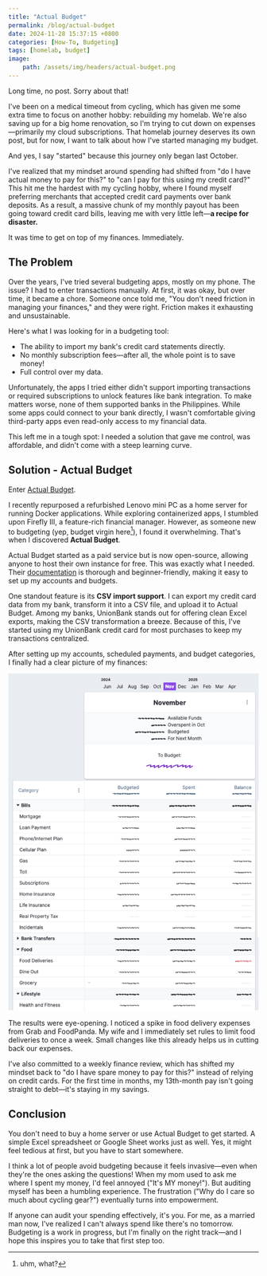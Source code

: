 ```yaml
---
title: "Actual Budget"
permalink: /blog/actual-budget
date: 2024-11-28 15:37:15 +0800
categories: [How-To, Budgeting]
tags: [homelab, budget] 
image:
    path: /assets/img/headers/actual-budget.png
---
```



Long time, no post. Sorry about that!

I've been on a medical timeout from cycling, which has given me some extra time to focus on another hobby: rebuilding my homelab. We're also saving up for a big home renovation, so I'm trying to cut down on expenses—primarily my cloud subscriptions. That homelab journey deserves its own post, but for now, I want to talk about how I've started managing my budget.

And yes, I say "started" because this journey only began last October.

I've realized that my mindset around spending had shifted from "do I have actual money to pay for this?" to "can I pay for this using my credit card?" This hit me the hardest with my cycling hobby, where I found myself preferring merchants that accepted credit card payments over bank deposits. As a result, a massive chunk of my monthly payout has been going toward credit card bills, leaving me with very little left—**a recipe for disaster.**

It was time to get on top of my finances. Immediately.

## The Problem

Over the years, I've tried several budgeting apps, mostly on my phone. The issue? I had to enter transactions manually. At first, it was okay, but over time, it became a chore. Someone once told me, "You don't need friction in managing your finances," and they were right. Friction makes it exhausting and unsustainable.

Here's what I was looking for in a budgeting tool:

* The ability to import my bank's credit card statements directly.
* No monthly subscription fees—after all, the whole point is to save money!
* Full control over my data.

Unfortunately, the apps I tried either didn't support importing transactions or required subscriptions to unlock features like bank integration. To make matters worse, none of them supported banks in the Philippines. While some apps could connect to your bank directly, I wasn't comfortable giving third-party apps even read-only access to my financial data.

This left me in a tough spot: I needed a solution that gave me control, was affordable, and didn't come with a steep learning curve.

## Solution - Actual Budget

Enter [Actual Budget](https://actualbudget.org/).

I recently repurposed a refurbished Lenovo mini PC as a home server for running Docker applications. While exploring containerized apps, I stumbled upon Firefly III, a feature-rich financial manager. However, as someone new to budgeting (yep, budget virgin here[^1]), I found it overwhelming. That's when I discovered **Actual Budget**.

Actual Budget started as a paid service but is now open-source, allowing anyone to host their own instance for free. This was exactly what I needed. Their [documentation](https://actualbudget.org/) is thorough and beginner-friendly, making it easy to set up my accounts and budgets.

One standout feature is its **CSV import support**. I can export my credit card data from my bank, transform it into a CSV file, and upload it to Actual Budget. Among my banks, UnionBank stands out for offering clean Excel exports, making the CSV transformation a breeze. Because of this, I've started using my UnionBank credit card for most purchases to keep my transactions centralized.

After setting up my accounts, scheduled payments, and budget categories, I finally had a clear picture of my finances:

![](/assets/img/posts/actual-budget/my_actual_budget.png)

The results were eye-opening. I noticed a spike in food delivery expenses from Grab and FoodPanda. My wife and I immediately set rules to limit food deliveries to once a week. Small changes like this already helps us in cutting back our expenses.

I've also committed to a weekly finance review, which has shifted my mindset back to "do I have spare money to pay for this?" instead of relying on credit cards. For the first time in months, my 13th-month pay isn't going straight to debt—it's staying in my savings.

## Conclusion

You don't need to buy a home server or use Actual Budget to get started. A simple Excel spreadsheet or Google Sheet works just as well. Yes, it might feel tedious at first, but you have to start somewhere.

I think a lot of people avoid budgeting because it feels invasive—even when they're the ones asking the questions! When my mom used to ask me where I spent my money, I'd feel annoyed ("It's MY money!"). But auditing myself has been a humbling experience. The frustration ("Why do I care so much about cycling gear?") eventually turns into empowerment.

If anyone can audit your spending effectively, it's you. For me, as a married man now, I've realized I can't always spend like there's no tomorrow. Budgeting is a work in progress, but I'm finally on the right track—and I hope this inspires you to take that first step too.

[^1]: uhm, what?
